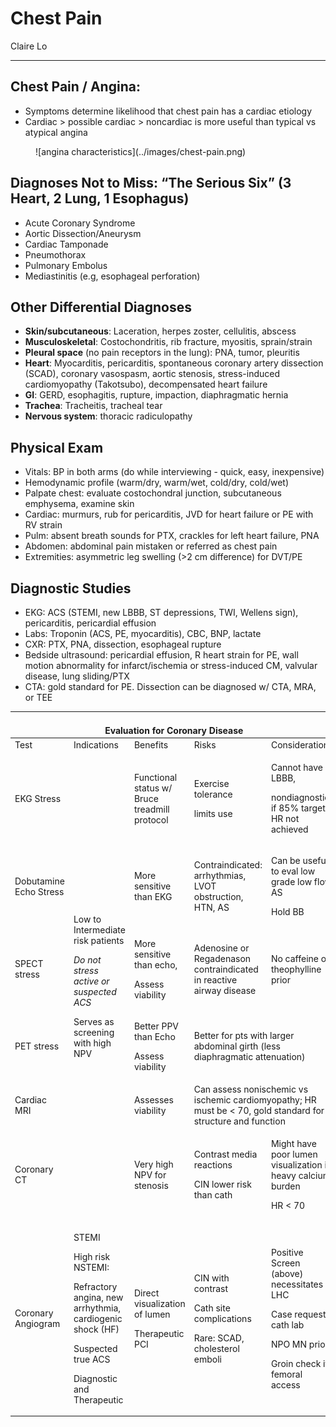 # Chest Pain

Claire Lo

---

## Chest Pain / Angina:
-   Symptoms determine likelihood that chest pain has a cardiac etiology
-   Cardiac \> possible cardiac \> noncardiac is more useful than
    typical vs atypical angina

<figure markdown>
![angina characteristics](../images/chest-pain.png)
<figcaption markdown> </figcaption>
</figure>

## Diagnoses Not to Miss: “The Serious Six” (3 Heart, 2 Lung, 1 Esophagus)

- Acute Coronary Syndrome
- Aortic Dissection/Aneurysm
- Cardiac Tamponade
- Pneumothorax
- Pulmonary Embolus
- Mediastinitis (e.g, esophageal perforation)

## Other Differential Diagnoses

-   **Skin/subcutaneous**: Laceration, herpes zoster, cellulitis,
    abscess
-   **Musculoskeletal**: Costochondritis, rib fracture, myositis,
    sprain/strain
-   **Pleural space** (no pain receptors in the lung): PNA, tumor,
    pleuritis
-   **Heart**: Myocarditis, pericarditis, spontaneous coronary artery
    dissection (SCAD), coronary vasospasm, aortic stenosis,
    stress-induced cardiomyopathy (Takotsubo), decompensated heart
    failure
-   **GI**: GERD, esophagitis, rupture, impaction, diaphragmatic hernia
-   **Trachea**: Tracheitis, tracheal tear
-   **Nervous system**: thoracic radiculopathy

## Physical Exam

-   Vitals: BP in both arms (do while interviewing - quick, easy,
    inexpensive)
-   Hemodynamic profile (warm/dry, warm/wet, cold/dry, cold/wet)
-   Palpate chest: evaluate costochondral junction, subcutaneous
    emphysema, examine skin
-   Cardiac: murmurs, rub for pericarditis, JVD for heart failure or PE
    with RV strain
-   Pulm: absent breath sounds for PTX, crackles for left heart failure,
    PNA
-   Abdomen: abdominal pain mistaken or referred as chest pain
-   Extremities: asymmetric leg swelling (>2 cm difference) for DVT/PE

## Diagnostic Studies

-   EKG: ACS (STEMI, new LBBB, ST depressions, TWI,
    Wellens sign), pericarditis, pericardial effusion
-   Labs: Troponin (ACS, PE, myocarditis), CBC, BNP, lactate
-   CXR: PTX, PNA, dissection, esophageal rupture
-   Bedside ultrasound: pericardial effusion, R heart strain for PE,
    wall motion abnormality for infarct/ischemia or stress-induced CM,
    valvular disease, lung sliding/PTX
-   CTA: gold standard for PE. Dissection can be diagnosed w/ CTA, MRA,
    or TEE

<table>
<colgroup>
<col style="width: 16%" />
<col style="width: 19%" />
<col style="width: 19%" />
<col style="width: 20%" />
<col style="width: 23%" />
</colgroup>
<thead>
<tr class="header">
<th colspan="5"><br />
Evaluation for Coronary Disease</th>
</tr>
</thead>
<tbody>
<tr class="odd">
<td>Test</td>
<td>Indications</td>
<td>Benefits</td>
<td>Risks</td>
<td>Considerations</td>
</tr>
<tr class="even">
<td>EKG Stress</td>
<td rowspan="6"><p>Low to Intermediate risk patients</p>
<p><em>Do not stress active or suspected ACS</em></p>
<p>Serves as screening with high NPV</p></td>
<td>Functional status w/ Bruce treadmill protocol</td>
<td><p>Exercise tolerance</p>
<p>limits use</p></td>
<td><p>Cannot have LBBB,</p>
<p>nondiagnostic if 85% target HR not achieved</p></td>
</tr>
<tr class="odd">
<td>Dobutamine Echo Stress</td>
<td>More sensitive than EKG</td>
<td>Contraindicated: arrhythmias, LVOT obstruction, HTN, AS</td>
<td><p>Can be useful to eval low grade low flow AS</p>
<p>Hold BB</p></td>
</tr>
<tr class="even">
<td>SPECT stress</td>
<td><p>More sensitive than echo,</p>
<p>Assess viability</p></td>
<td>Adenosine or Regadenason contraindicated in reactive airway
disease</td>
<td>No caffeine or theophylline prior</td>
</tr>
<tr class="odd">
<td>PET stress</td>
<td><p>Better PPV than Echo</p>
<p>Assess viability</p></td>
<td colspan="2">Better for pts with larger abdominal girth (less
diaphragmatic attenuation)</td>
</tr>
<tr class="even">
<td>Cardiac MRI</td>
<td>Assesses viability</td>
<td colspan="2">Can assess nonischemic vs ischemic cardiomyopathy; HR
must be &lt; 70, gold standard for structure and function</td>
</tr>
<tr class="odd">
<td>Coronary CT</td>
<td>Very high NPV for stenosis</td>
<td><p>Contrast media reactions</p>
<p>CIN lower risk than cath</p></td>
<td><p>Might have poor lumen visualization if heavy calcium burden</p>
<p>HR &lt; 70</p></td>
</tr>
<tr class="even">
<td>Coronary Angiogram</td>
<td><p>STEMI</p>
<p>High risk NSTEMI:</p>
<p>Refractory angina, new arrhythmia, cardiogenic shock (HF)</p>
<p>Suspected true ACS</p>
<p>Diagnostic and Therapeutic</p></td>
<td><p>Direct visualization of lumen</p>
<p>Therapeutic PCI</p></td>
<td><p>CIN with contrast</p>
<p>Cath site complications</p>
<p>Rare: SCAD, cholesterol emboli</p></td>
<td><p>Positive Screen (above) necessitates LHC</p>
<p>Case request cath lab</p>
<p>NPO MN prior</p>
<p>Groin check if femoral access</p></td>
</tr>
</tbody>
</table>
